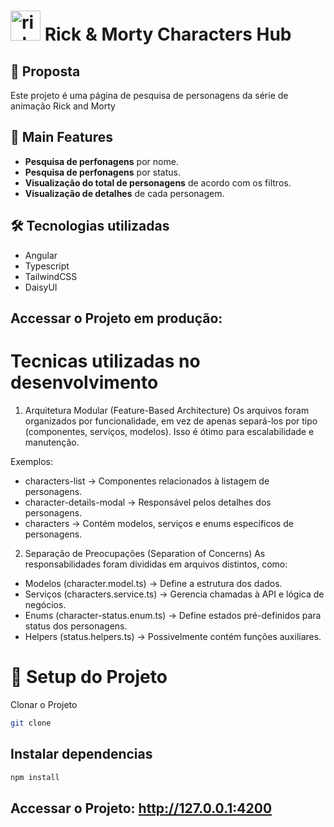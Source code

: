 # <img width="48" height="48" src="https://img.icons8.com/color/48/rick-sanchez.png" alt="rick-sanchez"/> Rick & Morty Characters Hub

## 📝 Proposta  

Este projeto é uma página de pesquisa de personagens da série de animação Rick and Morty

## 🔹 Main Features  
- **Pesquisa de perfonagens** por nome.  
- **Pesquisa de perfonagens** por status.  
- **Visualização do total de personagens** de acordo com os filtros.  
- **Visualização de detalhes** de cada personagem.  

## 🛠️ Tecnologias utilizadas

- Angular
- Typescript
- TailwindCSS
- DaisyUI

## Accessar o Projeto em produção: 

# Tecnicas utilizadas no desenvolvimento

1. Arquitetura Modular (Feature-Based Architecture)
Os arquivos foram organizados por funcionalidade, em vez de apenas separá-los por tipo (componentes, serviços, modelos). Isso é ótimo para escalabilidade e manutenção.

Exemplos:
- characters-list → Componentes relacionados à listagem de personagens.
- character-details-modal → Responsável pelos detalhes dos personagens.
- characters → Contém modelos, serviços e enums específicos de personagens.

2. Separação de Preocupações (Separation of Concerns)
As responsabilidades foram divididas em arquivos distintos, como:

- Modelos (character.model.ts) → Define a estrutura dos dados.
- Serviços (characters.service.ts) → Gerencia chamadas à API e lógica de negócios.
- Enums (character-status.enum.ts) → Define estados pré-definidos para status dos personagens.
- Helpers (status.helpers.ts) → Possivelmente contém funções auxiliares.

# 🚀 Setup do Projeto 

Clonar o Projeto
```sh
git clone 
```

Instalar dependencias
---

```sh
npm install
```

## Accessar o Projeto: http://127.0.0.1:4200
